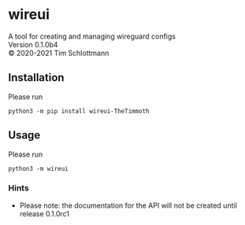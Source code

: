 # wireui

A tool for creating and managing wireguard configs  
Version 0.1.0b4  
&copy; 2020-2021 Tim Schlottmann  

## Installation

Please run
```
python3 -m pip install wireui-TheTimmoth
```

## Usage

Please run
```
python3 -m wireui
```

### Hints

* Please note: the documentation for the API will not be created until release 0.1.0rc1
